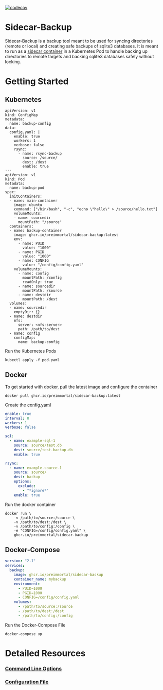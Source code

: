 [![codecov](https://codecov.io/gh/preimmortal/sidecar-backup/branch/main/graph/badge.svg?token=63F6CP8ND0)](https://codecov.io/gh/preimmortal/sidecar-backup)

# Sidecar-Backup

Sidecar-Backup is a backup tool meant to be used for syncing directories (remote or local) and creating safe backups of sqlite3 databases. It is meant to run as a [sidecar container][1] in a Kubernetes Pod to handle backing up directories to remote targets and backing sqlite3 databases safely without locking.


# Getting Started

## Kubernetes
```
apiVersion: v1
kind: ConfigMap
metadata:
  name: backup-config
data:
  config.yaml: |
    enable: true
    workers: 1
    verbose: false
    rsync:
      - name: rsync-backup
        source: /source/
        dest: /dest
        enable: true
---
apiVersion: v1
kind: Pod
metadata:
  name: backup-pod
spec:
  initContainers:
  - name: main-container
    image: ubuntu
    command: ["/bin/bash", "-c", "echo \"hello\" > /source/hello.txt"]
    volumeMounts:
    - name: sourcedir
      mountPath: "/source"
  containers:
  - name: backup-container
    image: ghcr.io/preimmortal/sidecar-backup:latest
    env:
      - name: PUID
        value: "1000"
      - name: PGID
        value: "1000"
      - name: CONFIG
        value: "/config/config.yaml"
    volumeMounts:
      - name: config
        mountPath: /config
        readOnly: true
      - name: sourcedir
        mountPath: /source
      - name: destdir
        mountPath: /dest
  volumes:
  - name: sourcedir
    emptyDir: {}
  - name: destdir
    nfs:
      server: <nfs-server>
      path: /path/to/dest
  - name: config
    configMap:
      name: backup-config
```

Run the Kubernetes Pods

```
kubectl apply -f pod.yaml
```

## Docker
To get started with docker, pull the latest image and configure the container
```
docker pull ghcr.io/preimmortal/sidecar-backup:latest
```

Create the [config.yaml][3]
```yaml
enable: true
interval: 0
workers: 1
verbose: false

sql:
  - name: example-sql-1
    source: source/test.db
    dest: source/test.backup.db
    enable: true

rsync:
  - name: example-source-1
    source: source/
    dest: backup
    options:
      exclude:
        - "*ignore*"
    enable: true
```

Run the docker container
```
docker run \
    -v /path/to/source:/source \
    -v /path/to/dest:/dest \
    -v /path/to/config:/config \
    -e "CONFIG=/config/config.yaml" \
    ghcr.io/preimmortal/sidecar-backup
```

## Docker-Compose
```yaml
version: "2.1"
services:
  backup:
    image: ghcr.io/preimmortal/sidecar-backup
    container_name: mybackup
    environment:
      - PUID=1000
      - PGID=1000
      - CONFIG=/config/config.yaml
    volumes:
      - /path/to/source:/source
      - /path/to/dest:/dest
      - /path/to/config:/config
```

Run the Docker-Compose File
```
docker-compose up
```


# Detailed Resources

### [Command Line Options][2]
### [Configuration File][3]

[1]: https://kubernetes.io/docs/tasks/access-application-cluster/communicate-containers-same-pod-shared-volume/
[2]: https://github.com/preimmortal/sidecar-backup/blob/main/README-cmdline.md
[3]: https://github.com/preimmortal/sidecar-backup/blob/main/README-config.md